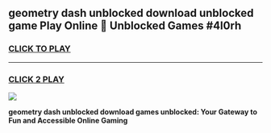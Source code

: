 
## geometry dash unblocked download unblocked game Play Online 👋 Unblocked Games #4l0rh
<h3>
<a href="https://premium.freeplayer.one?title=geometry_dash_unblocked_download&ref=21F">CLICK TO PLAY</a></h3>
<hr>

<h3>
<a href="https://premium.freeplayer.one?title=geometry_dash_unblocked_download&ref=21F">CLICK 2 PLAY</a>
  
</h3>

<a href="https://premium.freeplayer.one?title=geometry_dash_unblocked_download&ref=21F/"><img src="https://clearcache.store/games.png"></a>


**geometry dash unblocked download games unblocked: Your Gateway to Fun and Accessible Online Gaming**
